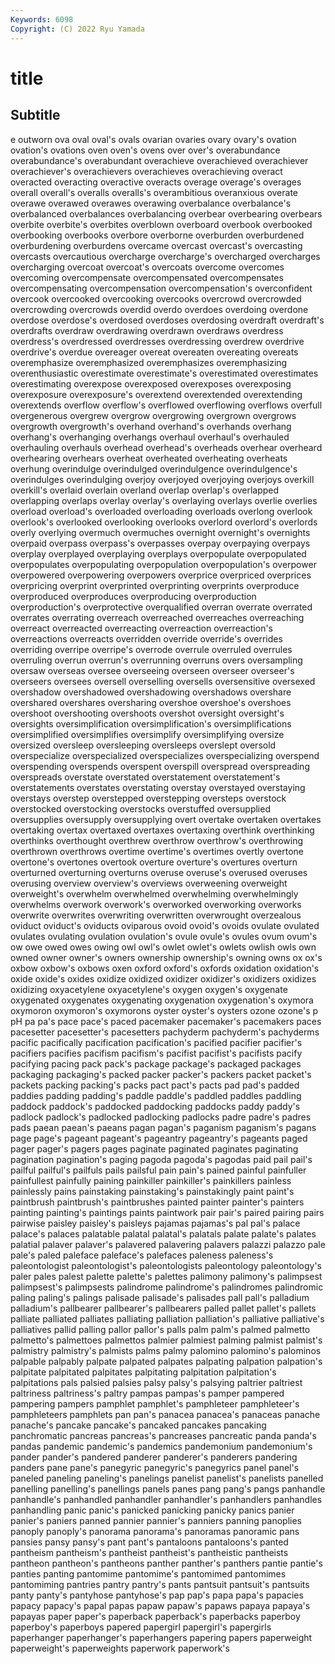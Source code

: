 ```yaml
---
Keywords: 6098
Copyright: (C) 2022 Ryu Yamada
---
```



# title

## Subtitle
e outworn ova
oval oval's ovals ovarian ovaries ovary ovary's ovation ovation's ovations
oven oven's ovens over over's overabundance overabundance's overabundant overachieve overachieved
overachiever overachiever's overachievers overachieves overachieving overact overacted overacting overactive overacts
overage overage's overages overall overall's overalls overalls's overambitious overanxious overate
overawe overawed overawes overawing overbalance overbalance's overbalanced overbalances overbalancing overbear
overbearing overbears overbite overbite's overbites overblown overboard overbook overbooked overbooking
overbooks overbore overborne overburden overburdened overburdening overburdens overcame overcast overcast's
overcasting overcasts overcautious overcharge overcharge's overcharged overcharges overcharging overcoat overcoat's
overcoats overcome overcomes overcoming overcompensate overcompensated overcompensates overcompensating overcompensation overcompensation's
overconfident overcook overcooked overcooking overcooks overcrowd overcrowded overcrowding overcrowds overdid
overdo overdoes overdoing overdone overdose overdose's overdosed overdoses overdosing overdraft
overdraft's overdrafts overdraw overdrawing overdrawn overdraws overdress overdress's overdressed overdresses
overdressing overdrew overdrive overdrive's overdue overeager overeat overeaten overeating overeats
overemphasize overemphasized overemphasizes overemphasizing overenthusiastic overestimate overestimate's overestimated overestimates overestimating
overexpose overexposed overexposes overexposing overexposure overexposure's overextend overextended overextending overextends
overflow overflow's overflowed overflowing overflows overfull overgenerous overgrew overgrow overgrowing
overgrown overgrows overgrowth overgrowth's overhand overhand's overhands overhang overhang's overhanging
overhangs overhaul overhaul's overhauled overhauling overhauls overhead overhead's overheads overhear
overheard overhearing overhears overheat overheated overheating overheats overhung overindulge overindulged
overindulgence overindulgence's overindulges overindulging overjoy overjoyed overjoying overjoys overkill overkill's
overlaid overlain overland overlap overlap's overlapped overlapping overlaps overlay overlay's
overlaying overlays overlie overlies overload overload's overloaded overloading overloads overlong
overlook overlook's overlooked overlooking overlooks overlord overlord's overlords overly overlying
overmuch overmuches overnight overnight's overnights overpaid overpass overpass's overpasses overpay
overpaying overpays overplay overplayed overplaying overplays overpopulate overpopulated overpopulates overpopulating
overpopulation overpopulation's overpower overpowered overpowering overpowers overprice overpriced overprices overpricing
overprint overprinted overprinting overprints overproduce overproduced overproduces overproducing overproduction overproduction's
overprotective overqualified overran overrate overrated overrates overrating overreach overreached overreaches
overreaching overreact overreacted overreacting overreaction overreaction's overreactions overreacts overridden override
override's overrides overriding overripe overripe's overrode overrule overruled overrules overruling
overrun overrun's overrunning overruns overs oversampling oversaw overseas oversee overseeing
overseen overseer overseer's overseers oversees oversell overselling oversells oversensitive oversexed
overshadow overshadowed overshadowing overshadows overshare overshared overshares oversharing overshoe overshoe's
overshoes overshoot overshooting overshoots overshot oversight oversight's oversights oversimplification oversimplification's
oversimplifications oversimplified oversimplifies oversimplify oversimplifying oversize oversized oversleep oversleeping oversleeps
overslept oversold overspecialize overspecialized overspecializes overspecializing overspend overspending overspends overspent
overspill overspread overspreading overspreads overstate overstated overstatement overstatement's overstatements overstates
overstating overstay overstayed overstaying overstays overstep overstepped overstepping oversteps overstock
overstocked overstocking overstocks overstuffed oversupplied oversupplies oversupply oversupplying overt overtake
overtaken overtakes overtaking overtax overtaxed overtaxes overtaxing overthink overthinking overthinks
overthought overthrew overthrow overthrow's overthrowing overthrown overthrows overtime overtime's overtimes
overtly overtone overtone's overtones overtook overture overture's overtures overturn overturned
overturning overturns overuse overuse's overused overuses overusing overview overview's overviews
overweening overweight overweight's overwhelm overwhelmed overwhelming overwhelmingly overwhelms overwork overwork's
overworked overworking overworks overwrite overwrites overwriting overwritten overwrought overzealous oviduct
oviduct's oviducts oviparous ovoid ovoid's ovoids ovulate ovulated ovulates ovulating
ovulation ovulation's ovule ovule's ovules ovum ovum's ow owe owed
owes owing owl owl's owlet owlet's owlets owlish owls own
owned owner owner's owners ownership ownership's owning owns ox ox's
oxbow oxbow's oxbows oxen oxford oxford's oxfords oxidation oxidation's oxide
oxide's oxides oxidize oxidized oxidizer oxidizer's oxidizers oxidizes oxidizing oxyacetylene
oxyacetylene's oxygen oxygen's oxygenate oxygenated oxygenates oxygenating oxygenation oxygenation's oxymora
oxymoron oxymoron's oxymorons oyster oyster's oysters ozone ozone's p pH
pa pa's pace pace's paced pacemaker pacemaker's pacemakers paces pacesetter
pacesetter's pacesetters pachyderm pachyderm's pachyderms pacific pacifically pacification pacification's pacified
pacifier pacifier's pacifiers pacifies pacifism pacifism's pacifist pacifist's pacifists pacify
pacifying pacing pack pack's package package's packaged packages packaging packaging's
packed packer packer's packers packet packet's packets packing packing's packs
pact pact's pacts pad pad's padded paddies padding padding's paddle
paddle's paddled paddles paddling paddock paddock's paddocked paddocking paddocks paddy
paddy's padlock padlock's padlocked padlocking padlocks padre padre's padres pads
paean paean's paeans pagan pagan's paganism paganism's pagans page page's
pageant pageant's pageantry pageantry's pageants paged pager pager's pagers pages
paginate paginated paginates paginating pagination pagination's paging pagoda pagoda's pagodas
paid pail pail's pailful pailful's pailfuls pails pailsful pain pain's
pained painful painfuller painfullest painfully paining painkiller painkiller's painkillers painless
painlessly pains painstaking painstaking's painstakingly paint paint's paintbrush paintbrush's paintbrushes
painted painter painter's painters painting painting's paintings paints paintwork pair
pair's paired pairing pairs pairwise paisley paisley's paisleys pajamas pajamas's
pal pal's palace palace's palaces palatable palatal palatal's palatals palate
palate's palates palatial palaver palaver's palavered palavering palavers palazzi palazzo
pale pale's paled paleface paleface's palefaces paleness paleness's paleontologist paleontologist's
paleontologists paleontology paleontology's paler pales palest palette palette's palettes palimony
palimony's palimpsest palimpsest's palimpsests palindrome palindrome's palindromes palindromic paling paling's
palings palisade palisade's palisades pall pall's palladium palladium's pallbearer pallbearer's
pallbearers palled pallet pallet's pallets palliate palliated palliates palliating palliation
palliation's palliative palliative's palliatives pallid palling pallor pallor's palls palm
palm's palmed palmetto palmetto's palmettoes palmettos palmier palmiest palming palmist
palmist's palmistry palmistry's palmists palms palmy palomino palomino's palominos palpable
palpably palpate palpated palpates palpating palpation palpation's palpitate palpitated palpitates
palpitating palpitation palpitation's palpitations pals palsied palsies palsy palsy's palsying
paltrier paltriest paltriness paltriness's paltry pampas pampas's pamper pampered pampering
pampers pamphlet pamphlet's pamphleteer pamphleteer's pamphleteers pamphlets pan pan's panacea
panacea's panaceas panache panache's pancake pancake's pancaked pancakes pancaking panchromatic
pancreas pancreas's pancreases pancreatic panda panda's pandas pandemic pandemic's pandemics
pandemonium pandemonium's pander pander's pandered panderer panderer's panderers pandering panders
pane pane's panegyric panegyric's panegyrics panel panel's paneled paneling paneling's
panelings panelist panelist's panelists panelled panelling panelling's panellings panels panes
pang pang's pangs panhandle panhandle's panhandled panhandler panhandler's panhandlers panhandles
panhandling panic panic's panicked panicking panicky panics panier panier's paniers
panned pannier pannier's panniers panning panoplies panoply panoply's panorama panorama's
panoramas panoramic pans pansies pansy pansy's pant pant's pantaloons pantaloons's
panted pantheism pantheism's pantheist pantheist's pantheistic pantheists pantheon pantheon's pantheons
panther panther's panthers pantie pantie's panties panting pantomime pantomime's pantomimed
pantomimes pantomiming pantries pantry pantry's pants pantsuit pantsuit's pantsuits panty
panty's pantyhose pantyhose's pap pap's papa papa's papacies papacy papacy's
papal papas papaw papaw's papaws papaya papaya's papayas paper paper's
paperback paperback's paperbacks paperboy paperboy's paperboys papered papergirl papergirl's papergirls
paperhanger paperhanger's paperhangers papering papers paperweight paperweight's paperweights paperwork paperwork's
